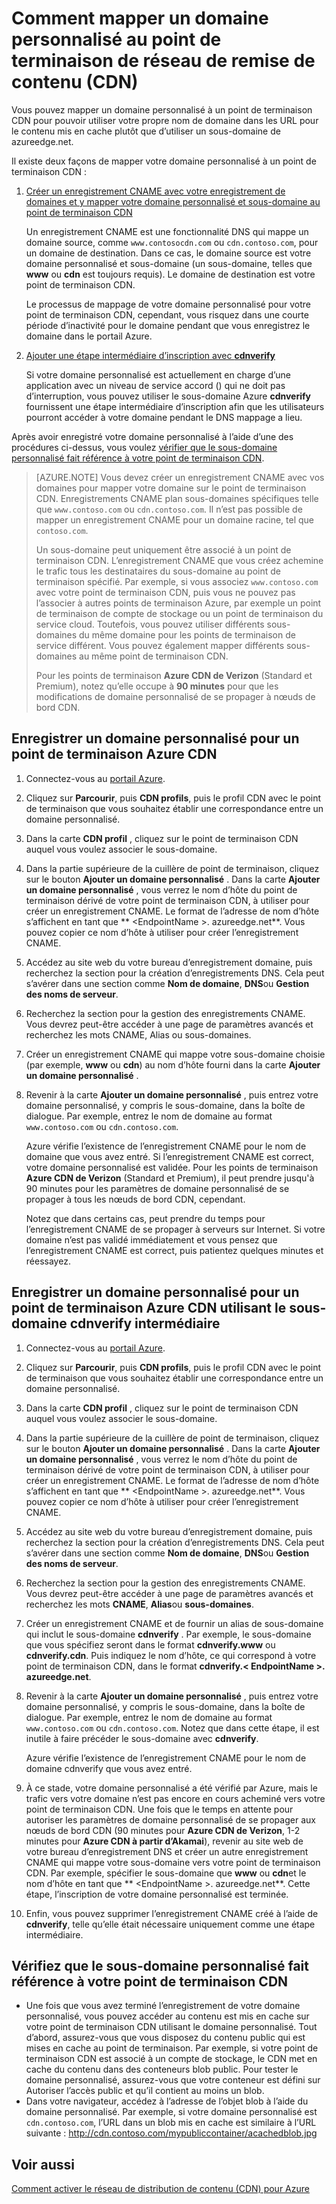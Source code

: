 <properties
     pageTitle="Comment mapper le contenu du réseau (CDN) Azure distribution de contenu à un domaine personnalisé | Microsoft Azure"
     description="Cette rubrique vous montrer comment mapper un contenu CDN sur un domaine personnalisé."
     services="cdn"
     documentationCenter=""
     authors="camsoper"
     manager="erikre"
     editor=""/>
<tags
     ms.service="cdn"
     ms.workload="media"
     ms.tgt_pltfrm="na"
     ms.devlang="na"
     ms.topic="article"
    ms.date="07/28/2016"
     ms.author="casoper"/>

# <a name="how-to-map-custom-domain-to-content-delivery-network-cdn-endpoint"></a>Comment mapper un domaine personnalisé au point de terminaison de réseau de remise de contenu (CDN)
Vous pouvez mapper un domaine personnalisé à un point de terminaison CDN pour pouvoir utiliser votre propre nom de domaine dans les URL pour le contenu mis en cache plutôt que d’utiliser un sous-domaine de azureedge.net.

Il existe deux façons de mapper votre domaine personnalisé à un point de terminaison CDN :

1. [Créer un enregistrement CNAME avec votre enregistrement de domaines et y mapper votre domaine personnalisé et sous-domaine au point de terminaison CDN](#register-a-custom-domain-for-an-azure-cdn-endpoint)

    Un enregistrement CNAME est une fonctionnalité DNS qui mappe un domaine source, comme `www.contosocdn.com` ou `cdn.contoso.com`, pour un domaine de destination. Dans ce cas, le domaine source est votre domaine personnalisé et sous-domaine (un sous-domaine, telles que **www** ou **cdn** est toujours requis). Le domaine de destination est votre point de terminaison CDN.  

    Le processus de mappage de votre domaine personnalisé pour votre point de terminaison CDN, cependant, vous risquez dans une courte période d’inactivité pour le domaine pendant que vous enregistrez le domaine dans le portail Azure.

2. [Ajouter une étape intermédiaire d’inscription avec **cdnverify**](#register-a-custom-domain-for-an-azure-cdn-endpoint-using-the-intermediary-cdnverify-subdomain)

    Si votre domaine personnalisé est actuellement en charge d’une application avec un niveau de service accord () qui ne doit pas d’interruption, vous pouvez utiliser le sous-domaine Azure **cdnverify** fournissent une étape intermédiaire d’inscription afin que les utilisateurs pourront accéder à votre domaine pendant le DNS mappage a lieu.  

Après avoir enregistré votre domaine personnalisé à l’aide d’une des procédures ci-dessus, vous voulez [vérifier que le sous-domaine personnalisé fait référence à votre point de terminaison CDN](#verify-that-the-custom-subdomain-references-your-cdn-endpoint).

> [AZURE.NOTE] Vous devez créer un enregistrement CNAME avec vos domaines pour mapper votre domaine sur le point de terminaison CDN. Enregistrements CNAME plan sous-domaines spécifiques telle que `www.contoso.com` ou `cdn.contoso.com`. Il n’est pas possible de mapper un enregistrement CNAME pour un domaine racine, tel que `contoso.com`.
>    
> Un sous-domaine peut uniquement être associé à un point de terminaison CDN. L’enregistrement CNAME que vous créez achemine le trafic tous les destinataires du sous-domaine au point de terminaison spécifié.  Par exemple, si vous associez `www.contoso.com` avec votre point de terminaison CDN, puis vous ne pouvez pas l’associer à autres points de terminaison Azure, par exemple un point de terminaison de compte de stockage ou un point de terminaison du service cloud. Toutefois, vous pouvez utiliser différents sous-domaines du même domaine pour les points de terminaison de service différent. Vous pouvez également mapper différents sous-domaines au même point de terminaison CDN.
>
> Pour les points de terminaison **Azure CDN de Verizon** (Standard et Premium), notez qu’elle occupe à **90 minutes** pour que les modifications de domaine personnalisé de se propager à nœuds de bord CDN.

## <a name="register-a-custom-domain-for-an-azure-cdn-endpoint"></a>Enregistrer un domaine personnalisé pour un point de terminaison Azure CDN

1.  Connectez-vous au [portail Azure](https://portal.azure.com/).
2.  Cliquez sur **Parcourir**, puis **CDN profils**, puis le profil CDN avec le point de terminaison que vous souhaitez établir une correspondance entre un domaine personnalisé.  
3.  Dans la carte **CDN profil** , cliquez sur le point de terminaison CDN auquel vous voulez associer le sous-domaine.
4.  Dans la partie supérieure de la cuillère de point de terminaison, cliquez sur le bouton **Ajouter un domaine personnalisé** .  Dans la carte **Ajouter un domaine personnalisé** , vous verrez le nom d’hôte du point de terminaison dérivé de votre point de terminaison CDN, à utiliser pour créer un enregistrement CNAME. Le format de l’adresse de nom d’hôte s’affichent en tant que ** &lt;EndpointName >. azureedge.net**.  Vous pouvez copier ce nom d’hôte à utiliser pour créer l’enregistrement CNAME.  
5.  Accédez au site web du votre bureau d’enregistrement domaine, puis recherchez la section pour la création d’enregistrements DNS. Cela peut s’avérer dans une section comme **Nom de domaine**, **DNS**ou **Gestion des noms de serveur**.
6.  Recherchez la section pour la gestion des enregistrements CNAME. Vous devrez peut-être accéder à une page de paramètres avancés et recherchez les mots CNAME, Alias ou sous-domaines.
7.  Créer un enregistrement CNAME qui mappe votre sous-domaine choisie (par exemple, **www** ou **cdn**) au nom d’hôte fourni dans la carte **Ajouter un domaine personnalisé** .
8.  Revenir à la carte **Ajouter un domaine personnalisé** , puis entrez votre domaine personnalisé, y compris le sous-domaine, dans la boîte de dialogue. Par exemple, entrez le nom de domaine au format `www.contoso.com` ou `cdn.contoso.com`.   

    Azure vérifie l’existence de l’enregistrement CNAME pour le nom de domaine que vous avez entré. Si l’enregistrement CNAME est correct, votre domaine personnalisé est validée.  Pour les points de terminaison **Azure CDN de Verizon** (Standard et Premium), il peut prendre jusqu'à 90 minutes pour les paramètres de domaine personnalisé de se propager à tous les nœuds de bord CDN, cependant.  

    Notez que dans certains cas, peut prendre du temps pour l’enregistrement CNAME de se propager à serveurs sur Internet. Si votre domaine n’est pas validé immédiatement et vous pensez que l’enregistrement CNAME est correct, puis patientez quelques minutes et réessayez.


## <a name="register-a-custom-domain-for-an-azure-cdn-endpoint-using-the-intermediary-cdnverify-subdomain"></a>Enregistrer un domaine personnalisé pour un point de terminaison Azure CDN utilisant le sous-domaine cdnverify intermédiaire  

1. Connectez-vous au [portail Azure](https://portal.azure.com/).
2. Cliquez sur **Parcourir**, puis **CDN profils**, puis le profil CDN avec le point de terminaison que vous souhaitez établir une correspondance entre un domaine personnalisé.  
3. Dans la carte **CDN profil** , cliquez sur le point de terminaison CDN auquel vous voulez associer le sous-domaine.
4. Dans la partie supérieure de la cuillère de point de terminaison, cliquez sur le bouton **Ajouter un domaine personnalisé** .  Dans la carte **Ajouter un domaine personnalisé** , vous verrez le nom d’hôte du point de terminaison dérivé de votre point de terminaison CDN, à utiliser pour créer un enregistrement CNAME. Le format de l’adresse de nom d’hôte s’affichent en tant que ** &lt;EndpointName >. azureedge.net**.  Vous pouvez copier ce nom d’hôte à utiliser pour créer l’enregistrement CNAME.
5. Accédez au site web du votre bureau d’enregistrement domaine, puis recherchez la section pour la création d’enregistrements DNS. Cela peut s’avérer dans une section comme **Nom de domaine**, **DNS**ou **Gestion des noms de serveur**.
6. Recherchez la section pour la gestion des enregistrements CNAME. Vous devrez peut-être accéder à une page de paramètres avancés et recherchez les mots **CNAME**, **Alias**ou **sous-domaines**.
7. Créer un enregistrement CNAME et de fournir un alias de sous-domaine qui inclut le sous-domaine **cdnverify** . Par exemple, le sous-domaine que vous spécifiez seront dans le format **cdnverify.www** ou **cdnverify.cdn**. Puis indiquez le nom d’hôte, ce qui correspond à votre point de terminaison CDN, dans le format **cdnverify.&lt; EndpointName >. azureedge.net**.
8. Revenir à la carte **Ajouter un domaine personnalisé** , puis entrez votre domaine personnalisé, y compris le sous-domaine, dans la boîte de dialogue. Par exemple, entrez le nom de domaine au format `www.contoso.com` ou `cdn.contoso.com`. Notez que dans cette étape, il est inutile à faire précéder le sous-domaine avec **cdnverify**.  

    Azure vérifie l’existence de l’enregistrement CNAME pour le nom de domaine cdnverify que vous avez entré.
9. À ce stade, votre domaine personnalisé a été vérifié par Azure, mais le trafic vers votre domaine n’est pas encore en cours acheminé vers votre point de terminaison CDN. Une fois que le temps en attente pour autoriser les paramètres de domaine personnalisé de se propager aux nœuds de bord CDN (90 minutes pour **Azure CDN de Verizon**, 1-2 minutes pour **Azure CDN à partir d’Akamai**), revenir au site web de votre bureau d’enregistrement DNS et créer un autre enregistrement CNAME qui mappe votre sous-domaine vers votre point de terminaison CDN. Par exemple, spécifier le sous-domaine que **www** ou **cdn**et le nom d’hôte en tant que ** &lt;EndpointName >. azureedge.net**. Cette étape, l’inscription de votre domaine personnalisé est terminée.
10. Enfin, vous pouvez supprimer l’enregistrement CNAME créé à l’aide de **cdnverify**, telle qu’elle était nécessaire uniquement comme une étape intermédiaire.  


## <a name="verify-that-the-custom-subdomain-references-your-cdn-endpoint"></a>Vérifiez que le sous-domaine personnalisé fait référence à votre point de terminaison CDN

- Une fois que vous avez terminé l’enregistrement de votre domaine personnalisé, vous pouvez accéder au contenu est mis en cache sur votre point de terminaison CDN utilisant le domaine personnalisé.
Tout d’abord, assurez-vous que vous disposez du contenu public qui est mises en cache au point de terminaison. Par exemple, si votre point de terminaison CDN est associé à un compte de stockage, le CDN met en cache du contenu dans des conteneurs blob public. Pour tester le domaine personnalisé, assurez-vous que votre conteneur est défini sur Autoriser l’accès public et qu’il contient au moins un blob.
- Dans votre navigateur, accédez à l’adresse de l’objet blob à l’aide du domaine personnalisé. Par exemple, si votre domaine personnalisé est `cdn.contoso.com`, l’URL dans un blob mis en cache est similaire à l’URL suivante : http://cdn.contoso.com/mypubliccontainer/acachedblob.jpg

## <a name="see-also"></a>Voir aussi

[Comment activer le réseau de distribution de contenu (CDN) pour Azure](./cdn-create-new-endpoint.md)  
